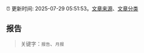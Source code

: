 :alarm_clock: 更新时间: 2025-07-29 05:51:53。[文章来源](/README.md)、[文章分类](/TAGS.md)

## 报告


> 关键字：`报告`、`月报`



